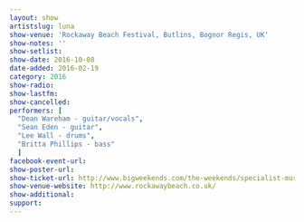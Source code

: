 ```yaml
---
layout: show
artistslug: luna
show-venue: 'Rockaway Beach Festival, Butlins, Bognor Regis, UK'
show-notes: ''
show-setlist: 
show-date: 2016-10-08
date-added: 2016-02-19
category: 2016
show-radio: 
show-lastfm: 
show-cancelled: 
performers: [
  "Dean Wareham - guitar/vocals",
  "Sean Eden - guitar",
  "Lee Wall - drums",
  "Britta Phillips - bass"
  ]
facebook-event-url: 
show-poster-url: 
show-ticket-url: http://www.bigweekends.com/the-weekends/specialist-music-weekends/rockaway-beach.aspx
show-venue-website: http://www.rockawaybeach.co.uk/
show-additional: 
support:
---
```

